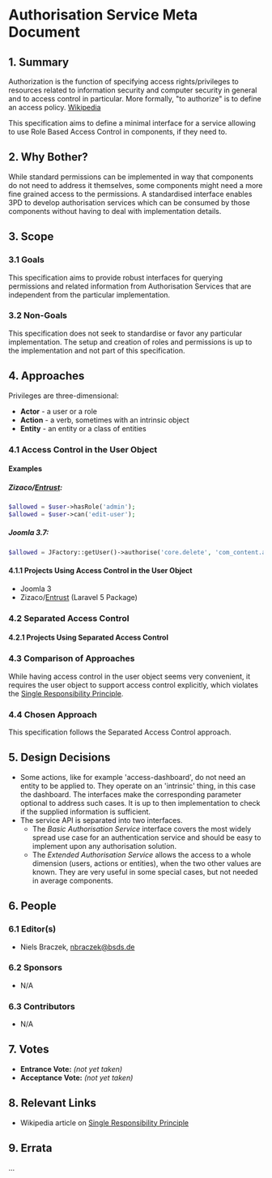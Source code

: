 # Authorisation Service Meta Document

## 1. Summary

Authorization is the function of specifying access rights/privileges to resources related to information security and computer security in general and to access control in particular. More formally, "to authorize" is to define an access policy. [Wikipedia](https://en.wikipedia.org/wiki/Authorization)

This specification aims to define a minimal interface for a service allowing to use Role Based Access Control in components, if they need to.

## 2. Why Bother?

While standard permissions can be implemented in way that components do not need to address it themselves, some components might need a more fine grained access to the permissions. A standardised interface enables 3PD to develop authorisation services which can be consumed by those components without having to deal with implementation details.

## 3. Scope

### 3.1 Goals

This specification aims to provide robust interfaces for querying permissions and related information from Authorisation Services that are independent from the particular implementation.

### 3.2 Non-Goals

This specification does not seek to standardise or favor any particular implementation.
The setup and creation of roles and permissions is up to the implementation and not part of this specification.

## 4. Approaches

Privileges are three-dimensional:

  * **Actor** - a user or a role
  * **Action** - a verb, sometimes with an intrinsic object
  * **Entity** - an entity or a class of entities 

### 4.1 Access Control in the User Object

#### Examples
 
##### Zizaco/[Entrust][]:

```php
$allowed = $user->hasRole('admin');
$allowed = $user->can('edit-user');
```

##### Joomla 3.7:

```php
$allowed = JFactory::getUser()->authorise('core.delete', 'com_content.article.' . (int) $record->id)
```

#### 4.1.1 Projects Using Access Control in the User Object

  * Joomla 3
  * Zizaco/[Entrust][] (Laravel 5 Package)
  
[Entrust]: https://github.com/Zizaco/entrust

### 4.2 Separated Access Control

#### 4.2.1 Projects Using Separated Access Control

### 4.3 Comparison of Approaches

While having access control in the user object seems very convenient, it requires the user object to support access control explicitly, which violates the [Single Responsibility Principle][].
 
### 4.4 Chosen Approach

This specification follows the Separated Access Control approach.

## 5. Design Decisions

* Some actions, like for example 'access-dashboard', do not need an entity to be applied to.
  They operate on an 'intrinsic' thing, in this case the dashboard.
  The interfaces make the corresponding parameter optional to address such cases.
  It is up to then implementation to check if the supplied information is sufficient.
* The service API is separated into two interfaces.
  * The *Basic Authorisation Service* interface covers the most widely spread use case for an authentication service and should be easy to implement upon any authorisation solution.
  * The *Extended Authorisation Service* allows the access to a whole dimension (users, actions or entities), when the two other values are known. They are very useful in some special cases, but not needed in average components. 
 
## 6. People

### 6.1 Editor(s)

* Niels Braczek, <nbraczek@bsds.de>

### 6.2 Sponsors

* N/A

### 6.3 Contributors

* N/A

## 7. Votes

* **Entrance Vote:** _(not yet taken)_
* **Acceptance Vote:** _(not yet taken)_

## 8. Relevant Links

* Wikipedia article on [Single Responsibility Principle][]

[Single Responsibility Principle]: https://en.wikipedia.org/wiki/Single_responsibility_principle

## 9. Errata

...
